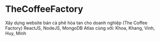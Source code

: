 # TheCoffeeFactory
Xây dựng website bán cà phê hòa tan cho doanh nghiệp (The Coffee Factory) ReactJS, NodeJS, MongoDB Atlas cùng với: Khoa, Khang, Vinh, Huy, Minh
